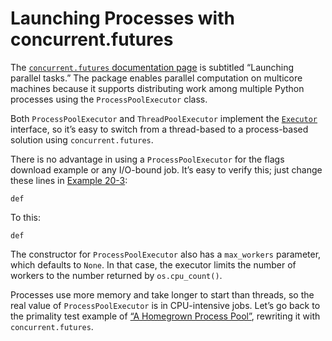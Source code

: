# Launching Processes with concurrent.futures

The [`concurrent.futures` documentation page](https://fpy.li/20-8) is subtitled “Launching parallel tasks.” The package enables parallel computation on multicore machines because it supports distributing work among multiple Python processes using the `ProcessPool​Executor` class.

Both `ProcessPoolExecutor` and `ThreadPoolExecutor` implement the [`Executor`](https://fpy.li/20-9) interface, so it’s easy to switch from a thread-based to a process-based solution using `concurrent.futures`.

There is no advantage in using a `ProcessPoolExecutor` for the flags download example or any I/O-bound job. It’s easy to verify this; just change these lines in [Example 20-3](#flags_threadpool_ex):

```
def
```

To this:

```
def
```

The constructor for `ProcessPoolExecutor` also has a `max_workers` parameter, which defaults to `None`. In that case, the executor limits the number of workers to the number returned by `os.cpu_count()`.

Processes use more memory and take longer to start than threads, so the real value of `ProcessPoolExecutor` is in CPU-intensive jobs. Let’s go back to the primality test example of [“A Homegrown Process Pool”](ch19.html#naive_multiprocessing_sec), rewriting it with `concurrent.futures`.